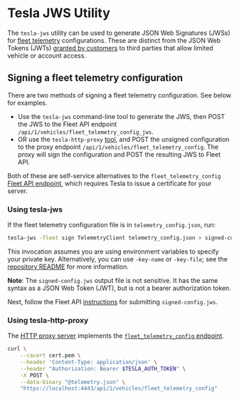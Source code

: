 # Tesla JWS Utility

The `tesla-jws` utility can be used to generate JSON Web Signatures (JWSs) for
[fleet telemetry](https://github.com/teslamotors/fleet-telemetry)
configurations. These are distinct from the JSON Web Tokens (JWTs) [granted by
customers](https://developer.tesla.com/docs/fleet-api/authentication/third-party-tokens) to
third parties that allow limited vehicle or account access.

## Signing a fleet telemetry configuration

There are two methods of signing a fleet telemetry configuration. See below for
examples.

 - Use the `tesla-jws` command-line tool to generate the JWS, then POST the JWS
   to the Fleet API endpoint `/api/1/vehicles/fleet_telemetry_config_jws`.
 - OR use the `tesla-http-proxy` [tool](/cmd/tesla-http-proxy), and POST the
   unsigned configuration to the proxy endpoint
   `/api/1/vehicles/fleet_telemetry_config`. The proxy will sign the
   configuration and POST the resulting JWS to Fleet API.

Both of these are self-service alternatives to the `fleet_telemetry_config`
[Fleet API endpoint](https://developer.tesla.com/docs/fleet-api/endpoints/vehicle-endpoints#fleet-telemetry-config-create),
which requires Tesla to issue a certificate for your server.

### Using tesla-jws

If the fleet telemetry configuration file is in `telemetry_config.json`, run:

```bash
tesla-jws -fleet sign TelemetryClient telemetry_config.json > signed-config.jws
```

This invocation assumes you are using environment variables to specify your
private key. Alternatively, you can use `-key-name` or `-key-file`; see the
[repository README](/README.md#installation-and-configuration) for more
information.

**Note**: The `signed-config.jws` output file is not sensitive. It has the same
syntax as a JSON Web Token (JWT), but is not a bearer authorization token.

Next, follow the Fleet API
[instructions](https://developer.tesla.com/docs/fleet-api/endpoints/vehicle-endpoints#fleet-telemetry-config-jws)
for submitting `signed-config.jws`.

### Using tesla-http-proxy

The [HTTP proxy server](/README.md#using-the-http-proxy) implements the
[`fleet_telemetry_config`
endpoint](https://developer.tesla.com/docs/fleet-api/endpoints/vehicle-endpoints#fleet-telemetry-config-create).

```bash
curl \
    --cacert cert.pem \
    --header 'Content-Type: application/json' \
    --header "Authorization: Bearer $TESLA_AUTH_TOKEN" \
    -X POST \
    --data-binary "@telemetry.json" \
    "https://localhost:4443/api/1/vehicles/fleet_telemetry_config"
```

